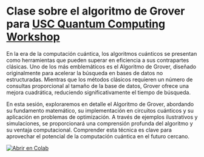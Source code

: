 # Clase sobre el algoritmo de Grover para [USC Quantum Computing Workshop](https://indico.cern.ch/event/1480598/)

En la era de la computación cuántica, los algoritmos cuánticos se presentan como herramientas que pueden superar en eficiencia a sus contrapartes clásicas. Uno de los más emblemáticos es el Algoritmo de Grover, diseñado originalmente para acelerar la búsqueda en bases de datos no estructuradas. Mientras que los métodos clásicos requieren un número de consultas proporcional al tamaño de la base de datos, Grover ofrece una mejora cuadrática, reduciendo significativamente el tiempo de búsqueda.
 
En esta sesión, exploraremos en detalle el Algoritmo de Grover, abordando su fundamento matemático, su implementación en circuitos cuánticos y su aplicación en problemas de optimización. A través de ejemplos ilustrativos y simulaciones, se proporcionará una comprensión profunda del algoritmo y su ventaja computacional. Comprender esta técnica es clave para aprovechar el potencial de la computación cuántica en el futuro cercano.

[![Abrir en Colab](https://colab.research.google.com/assets/colab-badge.svg)](https://colab.research.google.com/github/JuanSanSu/TallerUSC_Grover/blob/main/Grover.ipynb)

